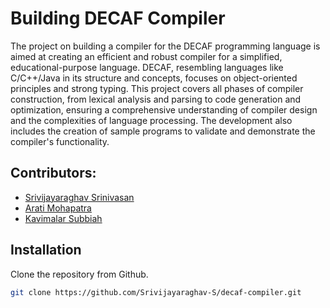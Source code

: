 # Building DECAF Compiler
The project on building a compiler for the DECAF programming language is aimed at creating an efficient and robust compiler for a simplified, educational-purpose language. DECAF, resembling languages like C/C++/Java in its structure and concepts, focuses on object-oriented principles and strong typing. This project covers all phases of compiler construction, from lexical analysis and parsing to code generation and optimization, ensuring a comprehensive understanding of compiler design and the complexities of language processing. The development also includes the creation of sample programs to validate and demonstrate the compiler's functionality.

## Contributors:
- [Srivijayaraghav Srinivasan](https://github.com/Srivijayaraghav-S)
- [Arati Mohapatra](https://github.com/aratimo)
- [Kavimalar Subbiah](https://github.com/KavimalarSubbiah)

## Installation
Clone the repository from Github.
```bash
git clone https://github.com/Srivijayaraghav-S/decaf-compiler.git
```

